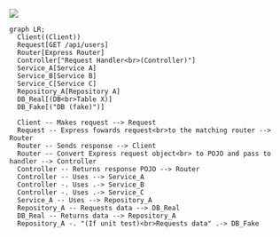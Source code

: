 [![](https://mermaid.ink/img/pako:eNqNU9tO5DAM_RUrT63EDO8DQqKd4bJixWqGlZAahDKth-nSJt0kZRch_h0nvUzDA-Kprn18bB87byxXBbIFe9Ki2cPN-oRLgLQqUdoo6r5x7Hxr_Nuisdnl6g6ORVMetwa1efAh1VrU2ep_o9GY_tdHUiWtVlVFUc56BrgSsiDP6VafRQdAzJlP2aB-KXN8PM96C84DfzL6k8Cfjv60awobZUqr9CtRHX56tmXyuEZRZdEycX3ciW2FcB8PsQvxjFnE2TKBaEc2NediB21gNoOfFDCg-6lms7NBo4lcDjfoslP_hC7GDFfXKrB7hFrYfF_KJ9Beuo7Lmwd5HdMGpc83jZIGPaxrJ4SRqC-o7Vh4aFFt_2Du6wIV_nX74xZoFdAIwpBj3-2lox33Eq7R0a_RtlpO-vBMYc9hxm9DQjnAuNzPmHmHmU8wyTcwaXAxQanp_j_fQzeFF8VAIazwGf1NTM5jOu0I-5p4DpxF1ztoZWnBUoHY6R0U48zP0J8ZO2I16lqUBb3CN0fIGd1EjZwtyCyEfuaMy3fCtQ2l46pwxdhiJyqDR0y0Vm1eZc4WVrc4gJaloBdd96j3DyWoUjw)](https://mermaid.live/edit#pako:eNqNU9tO5DAM_RUrT63EDO8DQqKd4bJixWqGlZAahDKth-nSJt0kZRch_h0nvUzDA-Kprn18bB87byxXBbIFe9Ki2cPN-oRLgLQqUdoo6r5x7Hxr_Nuisdnl6g6ORVMetwa1efAh1VrU2ep_o9GY_tdHUiWtVlVFUc56BrgSsiDP6VafRQdAzJlP2aB-KXN8PM96C84DfzL6k8Cfjv60awobZUqr9CtRHX56tmXyuEZRZdEycX3ciW2FcB8PsQvxjFnE2TKBaEc2NediB21gNoOfFDCg-6lms7NBo4lcDjfoslP_hC7GDFfXKrB7hFrYfF_KJ9Beuo7Lmwd5HdMGpc83jZIGPaxrJ4SRqC-o7Vh4aFFt_2Du6wIV_nX74xZoFdAIwpBj3-2lox33Eq7R0a_RtlpO-vBMYc9hxm9DQjnAuNzPmHmHmU8wyTcwaXAxQanp_j_fQzeFF8VAIazwGf1NTM5jOu0I-5p4DpxF1ztoZWnBUoHY6R0U48zP0J8ZO2I16lqUBb3CN0fIGd1EjZwtyCyEfuaMy3fCtQ2l46pwxdhiJyqDR0y0Vm1eZc4WVrc4gJaloBdd96j3DyWoUjw)

```mermaid
graph LR;
  Client((Client))
  Request[GET /api/users]
  Router[Express Router]
  Controller["Request Handler<br>(Controller)"]
  Service_A[Service A]
  Service_B[Service B]
  Service_C[Service C]
  Repository_A[Repository A]
  DB_Real[(DB<br>Table X)]
  DB_Fake[("DB (fake)")]

  Client -- Makes request --> Request
  Request -- Express fowards request<br>to the matching router --> Router
  Router -- Sends response --> Client
  Router -- Convert Express request object<br> to POJO and pass to handler --> Controller
  Controller -- Returns response POJO --> Router
  Controller -- Uses --> Service_A
  Controller -. Uses .-> Service_B
  Controller -. Uses .-> Service_C
  Service_A -- Uses --> Repository_A
  Repository_A -- Requests data --> DB_Real
  DB_Real -- Returns data --> Repository_A
  Repository_A -. "(If unit test)<br>Requests data" .-> DB_Fake
```
